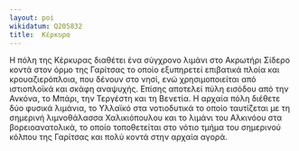 ```yaml
---
layout: poi
wikidatum: Q205832
title:  Κέρκυρα
---
```


Η πόλη της Κέρκυρας διαθέτει ένα σύγχρονο λιμάνι στο Ακρωτήρι Σίδερο κοντά στον όρμο της Γαρίτσας το οποίο εξυπηρετεί επιβατικά πλοία και κρουαζιερόπλοια, που δένουν στο νησί, ενώ χρησιμοποιείται από ιστιοπλοϊκά και σκάφη αναψυχής. Επίσης αποτελεί πύλη εισόδου από την Ανκόνα, το Μπάρι, την Τεργέστη και τη Βενετία.
Η αρχαία πόλη διέθετε δύο φυσικά λιμάνια, το Υλλαϊκό στα νοτιοδυτικά το οποίο ταυτίζεται με τη σημερινή λιμνοθάλασσα Χαλικιόπουλου και το λιμάνι του Αλκινόου στα βορειοανατολικά, το οποίο τοποθετείται στο νότιο τμήμα του σημερινού κόλπου της Γαρίτσας και πολύ κοντά στην αρχαία αγορά.

